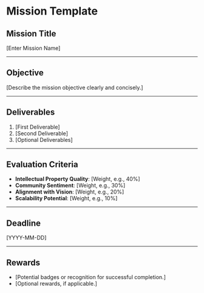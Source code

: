 # Mission Template

## Mission Title
[Enter Mission Name]

---

## Objective
[Describe the mission objective clearly and concisely.]

---

## Deliverables
1. [First Deliverable]
2. [Second Deliverable]
3. [Optional Deliverables]

---

## Evaluation Criteria
- **Intellectual Property Quality**: [Weight, e.g., 40%]
- **Community Sentiment**: [Weight, e.g., 30%]
- **Alignment with Vision**: [Weight, e.g., 20%]
- **Scalability Potential**: [Weight, e.g., 10%]

---

## Deadline
[YYYY-MM-DD]

---

## Rewards
- [Potential badges or recognition for successful completion.]
- [Optional rewards, if applicable.]
